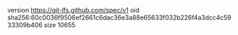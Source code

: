 version https://git-lfs.github.com/spec/v1
oid sha256:60c0036f9506ef2661c6dac36e3a88e65633f032b226f4a3dcc4c5933309b406
size 10655
